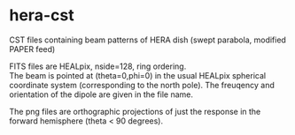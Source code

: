 # hera-cst
CST files containing beam patterns of HERA dish (swept parabola, modified PAPER feed)

FITS files are HEALpix, nside=128, ring ordering.  
The beam is pointed at (theta=0,phi=0) in the usual HEALpix spherical coordinate system (corresponding to the north pole).
The freuqency and orientation of the dipole are given in the file name.

The png files are orthographic projections of just the response in the forward hemisphere (theta < 90 degrees).

